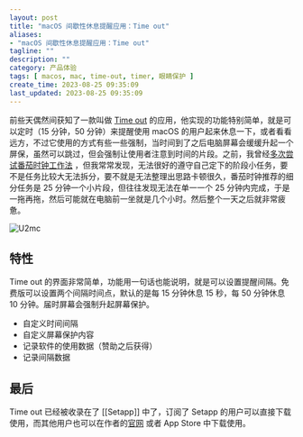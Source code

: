 ```yaml
---
layout: post
title: "macOS 间歇性休息提醒应用：Time out"
aliases:
- "macOS 间歇性休息提醒应用：Time out"
tagline: ""
description: ""
category: 产品体验
tags: [ macos, mac, time-out, timer, 眼睛保护 ]
create_time: 2023-08-25 09:35:09
last_updated: 2023-08-25 09:35:09
---
```


前些天偶然间获知了一款叫做 [Time out](https://www.dejal.com/timeout/) 的应用，他实现的功能特别简单，就是可以定时（15 分钟，50 分钟）来提醒使用 macOS 的用户起来休息一下，或者看看远方，不过它使用的方式有些一些强制，当时间到了之后电脑屏幕会缓缓升起一个屏保，虽然可以跳过，但会强制让使用者注意到时间的片段。之前，我曾经[多次尝试番茄时钟工作法](/post/2020/03/pomodoro-app.html) ，但我常常发现，无法很好的遵守自己定下的阶段小任务，要不是任务比较大无法拆分，要不就是无法整理出思路卡顿很久，番茄时钟推荐的细分任务是 25 分钟一个小片段，但往往发现无法在单一一个 25 分钟内完成，于是一拖再拖，然后可能就在电脑前一坐就是几个小时。然后整个一天之后就非常疲惫。

![U2mc](https://photo.einverne.info/images/2023/08/25/U2mc.png)

## 特性

Time out 的界面非常简单，功能用一句话也能说明，就是可以设置提醒间隔。免费版可以设置两个间隔时间点，默认的是每 15 分钟休息 15 秒，每 50 分钟休息 10 分钟。届时屏幕会强制升起屏幕保护。

- 自定义时间间隔
- 自定义屏幕保护内容
- 记录软件的使用数据（赞助之后获得）
- 记录间隔数据

## 最后

Time out 已经被收录在了 [[Setapp]] 中了，订阅了 Setapp 的用户可以直接下载使用，而其他用户也可以在作者的[官网](https://www.dejal.com/timeout/) 或者 App Store 中下载使用。
